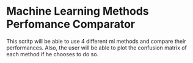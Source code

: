 
# Machine Learning Methods Perfomance Comparator

This scritp will be able to use 4 different ml methods and compare their performances.
Also, the user will be able to plot the confusion matrix of each method if he chooses to do so.
